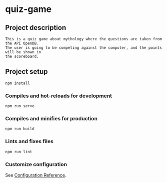 # quiz-game

## Project description
```
This is a quiz game about mythology where the questions are taken from the API OpenDB. 
The user is going to be competing against the computer, and the points will be shown in 
the scoreboard. 
```

## Project setup
```
npm install
```

### Compiles and hot-reloads for development
```
npm run serve
```

### Compiles and minifies for production
```
npm run build
```

### Lints and fixes files
```
npm run lint
```

### Customize configuration
See [Configuration Reference](https://cli.vuejs.org/config/).

